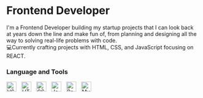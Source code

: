 <h1>Frontend Developer</h1>

I'm a Frontend Developer building my startup projects that I can look back at years down the line and make fun of, from planning and designing all the way to solving real-life problems with code.
<br>
💻Currently crafting projects with HTML, CSS, and JavaScript focusing on REACT.

### Language and Tools
<img align="left" alt="VStudio Code" style="padding-right:10px;" width="26px" src="https://cdn.jsdelivr.net/gh/devicons/devicon/icons/vscode/vscode-original.svg" />
<img align="left" alt="HTML5" style="padding-right:10px;" width="26px" src="https://cdn.jsdelivr.net/gh/devicons/devicon/icons/html5/html5-original.svg"/>
<img align="left" alt="CSS3" style="padding-right:10px;" width="26px" src="https://cdn.jsdelivr.net/gh/devicons/devicon/icons/css3/css3-original.svg"/>
<img align="left" alt="JavaScript" style="padding-right:10px;" width="26px" src="https://cdn.jsdelivr.net/gh/devicons/devicon/icons/javascript/javascript-original.svg"/>
<img align="left" alt="React"  style="padding-right:10px;" width="26px" src="https://cdn.jsdelivr.net/gh/devicons/devicon/icons/react/react-original.svg"/>
<img align="left" alt="MySQL" style="padding-right:10px;" width="26px" src="https://cdn.jsdelivr.net/gh/devicons/devicon/icons/mysql/mysql-original.svg" />
